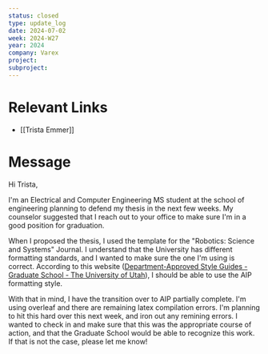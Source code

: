 ```yaml
---
status: closed
type: update_log
date: 2024-07-02
week: 2024-W27
year: 2024
company: Varex
project: 
subproject:
---
```

# Relevant Links
- [[Trista Emmer]]

# Message
Hi Trista,

I'm an Electrical and Computer Engineering MS student at the school of engineering planning to defend my thesis in the next few weeks. My counselor suggested that I reach out to your office to make sure I'm in a good position for graduation. 

When I proposed the thesis, I used the template for the "Robotics: Science and Systems" Journal. I understand that the University has different formatting standards, and I wanted to make sure the one I'm using is correct. According to this website ([Department-Approved Style Guides - Graduate School - The University of Utah](https://gradschool.utah.edu/thesis/department-approved-style-guides.php)), I should be able to use the AIP formatting style. 

With that in mind, I have the transition over to AIP partially complete. I'm using overleaf and there are remaining latex compilation errors. I'm planning to hit this hard over this next week, and iron out any remining errors. I wanted to check in and make sure that this was the appropriate course of action, and that the Graduate School would be able to recognize this work. If that is not the case, please let me know!